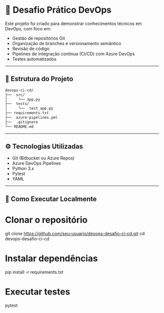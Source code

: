  #  🚀  Desafio Prático  DevOps
 
 Este projeto  foi  criado  para demonstrar  conhecimentos  técnicos  em DevOps,  com  foco  em:

 -  Gestão  de repositórios  Git
 -  Organização de  branches  e  versionamento semântico
 -  Revisão  de código
 -  Pipelines  de integração  contínua  (CI/CD)  com Azure  DevOps
 -  Testes automatizados
 
 ---
 
##  📁  Estrutura  do Projeto

```bash
devops-ci-cd/
├──  src/
│     └── app.py
├──  tests/
│     └──  test_app.py
├── requirements.txt
├──  azure-pipelines.yml
├──  .gitignore
└── README.md
```
---

##  ⚙️ Tecnologias  Utilizadas

- Git  (Bitbucket  ou  Azure Repos)
-  Azure  DevOps Pipelines
-  Python  3.x
-  Pytest
-  YAML

---

## 🧪  Como  Executar  Localmente

#  Clonar o  repositório
git  clone https://github.com/seu-usuario/devops-desafio-ci-cd.git
cd  devops-desafio-ci-cd

#  Instalar  dependências
pip install  -r  requirements.txt

#  Executar  testes
pytest
